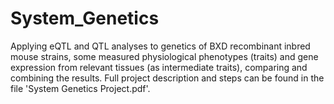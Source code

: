 # System_Genetics
Applying eQTL and QTL analyses to genetics of BXD recombinant inbred mouse strains, some measured physiological phenotypes (traits) and gene expression from relevant tissues (as intermediate traits), comparing and combining the results. 
Full project description and steps can be found in the file 'System Genetics Project.pdf'.

